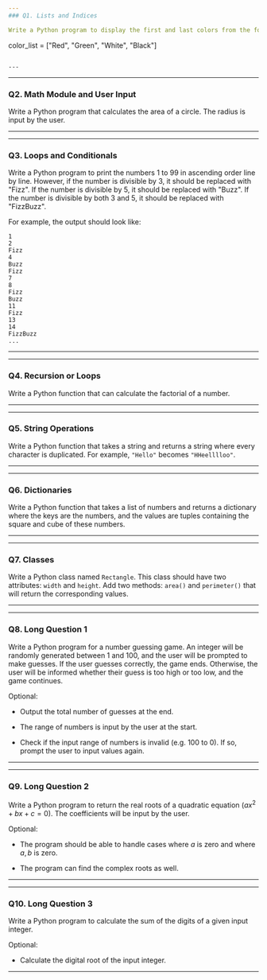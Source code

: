 ```yaml
---
### Q1. Lists and Indices

Write a Python program to display the first and last colors from the following list.

```
color_list = ["Red", "Green", "White", "Black"]
```

---
```


---
### Q2. Math Module and User Input

Write a Python program that calculates the area of a circle. The radius is input by the user.

---

---

### Q3. Loops and Conditionals

Write a Python program to print the numbers 1 to 99 in ascending order line by line. However, if the number is divisible by 3, it should be replaced with "Fizz". If the number is divisible by 5, it should be replaced with "Buzz". If the number is divisible by both 3 and 5, it should be replaced with "FizzBuzz".

For example, the output should look like:
```
1
2
Fizz
4
Buzz
Fizz
7
8
Fizz
Buzz
11
Fizz
13
14
FizzBuzz
...
```

---

---

### Q4. Recursion or Loops

Write a Python function that can calculate the factorial of a number.

---

---

### Q5. String Operations

Write a Python function that takes a string and returns a string where every character is duplicated. For example, `"Hello"` becomes `"HHeelllloo"`.

---

---

### Q6. Dictionaries

Write a Python function that takes a list of numbers and returns a dictionary where the keys are the numbers, and the values are tuples containing the square and cube of these numbers.

---

---

### Q7. Classes

Write a Python class named `Rectangle`. This class should have two attributes: `width` and `height`. Add two methods: `area()` and `perimeter()` that will return the corresponding values.

---

---

### Q8. Long Question 1

Write a Python program for a number guessing game. An integer will be randomly generated between 1 and 100, and the user will be prompted to make guesses. If the user guesses correctly, the game ends. Otherwise, the user will be informed whether their guess is too high or too low, and the game continues.

Optional:
- Output the total number of guesses at the end.

- The range of numbers is input by the user at the start.
    
- Check if the input range of numbers is invalid (e.g. 100 to 0). If so, prompt the user to input values again.

---

---

### Q9. Long Question 2

Write a Python program to return the real roots of a quadratic equation ($ax^2 + bx + c = 0$). The coefficients will be input by the user.

Optional:
- The program should be able to handle cases where $a$ is zero and where $a, b$ is zero.

- The program can find the complex roots as well.

---

---

### Q10. Long Question 3

Write a Python program to calculate the sum of the digits of a given input integer.

Optional:
- Calculate the digital root of the input integer.

---


```python

```
